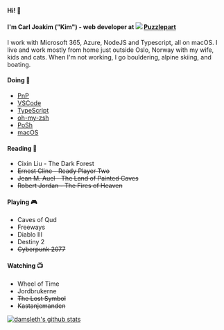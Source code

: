 #### Hi! 👋 
#### I'm Carl Joakim ("Kim") - web developer at <img src="https://avatars2.githubusercontent.com/u/11045723?s=24" /> [Puzzlepart](https://github.com/puzzlepart)  
I work with Microsoft 365, Azure, NodeJS and Typescript, all on macOS. I live and work mostly from home just outside Oslo, Norway with my wife, kids and cats. When I'm not working, I go bouldering, alpine skiing, and boating.


#### Doing 🔧   
  - [PnP](https://github.com/pnp/pnp-powershell)   
  - [VSCode](https://github.com/microsoft/vscode)
  - [TypeScript](https://github.com/microsoft/typescript)
  - [oh-my-zsh](https://github.com/robbyrussell/oh-my-zsh/)
  - [PoSh](https://github.com/powershell/powershell)
  - [macOS](https://github.com/iCHAIT/awesome-macOS)
  
#### Reading 📖
- Cixin Liu - The Dark Forest
- ~~Ernest Cline - Ready Player Two~~  
- ~~Jean M. Auel -  The Land of Painted Caves~~  
- ~~Robert Jordan - The Fires of Heaven~~

#### Playing 🎮
- Caves of Qud  
- Freeways  
- Diablo III
- Destiny 2 
- ~~Cyberpunk 2077~~

#### Watching 📺
- Wheel of Time
- Jordbrukerne
- ~~The Lost Symbol~~
- ~~Kastanjemanden~~

<a href="https://github.com/damsleth">
<img align="center" src="https://github-readme-stats.vercel.app/api?username=damsleth&count_private=true&theme=synthwave&show_icons=true" alt="damsleth's github stats" />
</a>
